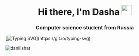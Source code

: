 <h1 align="center">Hi there, I'm Dasha</a> <img
src="https://github.com/blackcater/blackcater/raw/main/images/Hi.gif" height="32" /></h1>
<h3 align="center">Computer science student from Russia</h3>

[![Typing SVG](https://readme-typing-svg.herokuapp.com?color=%ffffff&lines=GitHub+languages+stats:)](https://git.io/typing-svg)
<p><img align="center" src="https://github-readme-stats.vercel.app/api/top-langs?username=Fawentus&show_icons=true&theme=dark&locale=en&layout=compact" alt="daniilshat" /></p>
